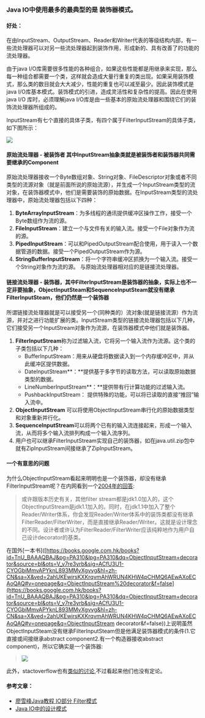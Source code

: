 ### Java IO中使用最多的最典型的是 装饰器模式。

#### 好处：

在由InputStream、OutputStream、Reader和Writer代表的等级结构内部，有一些流处理器可以对另一些流处理器起到装饰作用，形成新的、具有改善了的功能的流处理器。

由于java I/O库需要很多性能的各种组合，如果这些性能都是用继承来实现，那么每一种组合都需要一个类，这样就会造成大量行重复的类出现。如果采用装饰模式，那么类的数目就会大大减少，性能的重复也可以减至最少。因此装饰模式是java I/O库基本模式。装饰模式的引进，造成灵活性和复杂性的提高。因此在使用 java I/O 库时，必须理解java I/O库是由一些基本的原始流处理器和围绕它们的装饰流处理器所组成的。

InputStream有七个直接的具体子类，有四个属于FilterInputStream的具体子类，如下图所示：

![](https://raw.githubusercontent.com/lixajh/picbed/master/img/144836_s4jc_123079.jpg)

#### 原始流处理器 - 被装饰者 其中InputStream抽象类就是被装饰者和装饰器共同需要继承的Component

原始流处理器接收一个Byte数组对象、String对象、FileDescriptor对象或者不同类型的流源对象（就是前面所说的原始流源），并生成一个InputStream类型的流对象，在装饰器模式中，他们是需要装饰的原始数据。在InputStream类型的流处理器中，原始流处理器包括以下四种：

1. **ByteArrayInputStream**：为多线程的通讯提供缓冲区操作工作，接受一个Byte数组作为流的源。
2. **FileInputStream**：建立一个与文件有关的输入流。接受一个File对象作为流的源。
3. **PipedInputStream**：可以和PipedOutputStream配合使用，用于读入一个数据管道的数据。接受一个PipedOutputStream作为源。
4. **StringBufferInputStream**：将一个字符串缓冲区抓换为一个输入流。接受一个String对象作为流的源。
        与原始流处理器相对应的是链接流处理器。

#### 链接流处理器 - 装饰器，其中FilterInputStream是装饰器的抽象，实际上也不一定非要抽象，ObjectInputSteam和SequenceInputSteam就没有继承FilterInputSteam，他们仍然是一个装饰器

所谓链接流处理器就是可以接受另一个(同种类的）流对象(就是链接流源）作为流源，并对之进行功能扩展的类。InputStream类型的链接流处理器包括以下几种，它们接受另一个InputStream对象作为流源，在装饰器模式中他们就是装饰器。

1. **FilterInputStream**称为过滤输入流，它将另一个输入流作为流源。这个类的子类包括以下几种：
   - BufferInputStream：用来从硬盘将数据读入到一个内存缓冲区中，并从此缓冲区提供数据。
   - DateInputStream**：**提供基于多字节的读取方法，可以读取原始数据类型的数据。
   - LineNumberInputStream**：**提供带有行计算功能的过滤输入流。       
   - PushbackInputStream： 提供特殊的功能，可以将已读取的直接“推回”输入流中。
2. **ObjectInputStream** 可以将使用ObjectInputStream串行化的原始数据类型和对象重新并行化。
3. **SequenceInputStream**可以将两个已有的输入流连接起来，形成一个输入流，从而将多个输入流排列构成一个输入流序列。
4. 用户也可以继承FilterInputStream实现自己的装饰器，如在java.util.zip包中就有ZipInputStream间接继承了ZipInputStream。

#### 一个有意思的问题

为什么ObjectInputStream看起来明明也是一个装饰器，却没有继承FilterInputStream呢？在内网看到一个[2004年的回答](https://bbs.csdn.net/topics/60476084):

> 或许跟版本历史有关，其他filter stream都是jdk1.0加入的，这个ObjectInputStream是jdk1.1加入的。同时，在jdk1.1中加入了整个Reader/Writer体系，你会发现Reader/Writer体系中的装饰类都没有继承FilterReader/FilterWriter，而是直接继承Reader/Writer。这就是设计理念的不同。设计者或许认为FilterReader/FilterWriter应该纯粹地作为用户自己设计decorator的基类。

在国外[一本书]([https://books.google.com.hk/books?id=TnU_BAAAQBAJ&pg=PA310&lpg=PA310&dq=ObjectInputStream+decorator&source=bl&ots=V_v7re3yrb&sig=ACfU3U1-CYOGbiMmvAPYknL893MMvXgvvg&hl=zh-CN&sa=X&ved=2ahUKEwjrsKXKrqvmAhWRUN4KHW4pCHMQ6AEwAXoECAoQAQ#v=onepage&q=ObjectInputStream%20decorator&f=false](https://books.google.com.hk/books?id=TnU_BAAAQBAJ&pg=PA310&lpg=PA310&dq=ObjectInputStream+decorator&source=bl&ots=V_v7re3yrb&sig=ACfU3U1-CYOGbiMmvAPYknL893MMvXgvvg&hl=zh-CN&sa=X&ved=2ahUKEwjrsKXKrqvmAhWRUN4KHW4pCHMQ6AEwAXoECAoQAQ#v=onepage&q=ObjectInputStream decorator&f=false))上说明虽然ObjectInputSteam没有继承FilterInputSteam但是他满足装饰器模式的条件(1.它直接或间接继承abstract component2.有一个构造器接收abstract component)，所以它确实是一个装饰器:

> ![](https://raw.githubusercontent.com/lixajh/picbed/master/img/20191216001323.png)

此外，stactoverflow也有[类似的讨论](https://stackoverflow.com/questions/2896992/shouldnt-objectinputstream-extend-filterinputstream),不过看起来他们也没有定论。

#### 参考文章：

- [廖雪峰Java教程 IO部分 Filter模式](https://www.liaoxuefeng.com/wiki/1252599548343744/1298364142452770)
- [Java IO中的设计模式](https://www.cnblogs.com/wxgblogs/p/5649933.html)